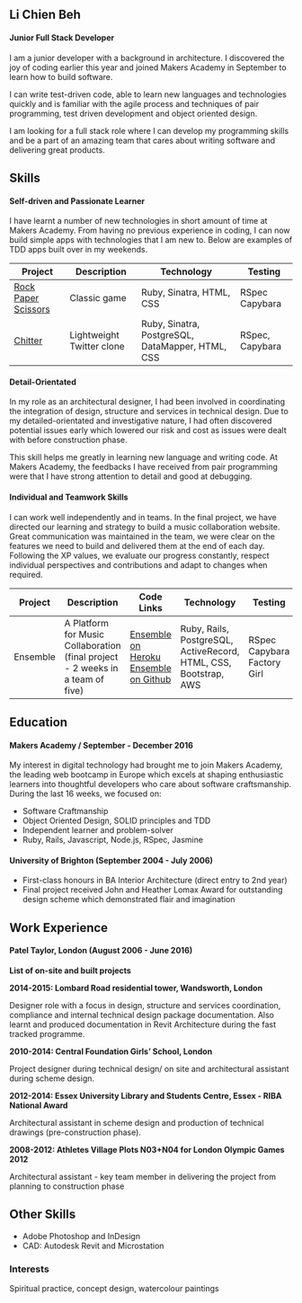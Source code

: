 ## Li Chien Beh


#### Junior Full Stack Developer

I am a junior developer with a background in architecture. I discovered the joy of coding earlier this year and joined Makers Academy in September to learn how to build software.

I can write test-driven code, able to learn new languages and technologies quickly and is familiar with the agile process and techniques of pair programming, test driven development and object oriented design.

I am looking for a full stack role where I can develop my programming skills and be a part of an amazing team that cares about writing software and delivering great products.

## Skills

#### Self-driven and Passionate Learner

I have learnt a number of new technologies in short amount of time at Makers Academy. From having no previous experience in coding, I can now build simple apps with technologies that I am new to. Below are examples of TDD apps built over in my weekends.    

| Project | Description | Technology | Testing |
| ---     | ---         | ---        | ---     |
| [Rock Paper Scissors](https://github.com/lcbeh/rps-challenge) | Classic game | Ruby, Sinatra, HTML, CSS | RSpec Capybara|
| [Chitter](https://github.com/lcbeh/chitter-challenge)  | Lightweight Twitter clone  | Ruby, Sinatra, PostgreSQL, DataMapper, HTML, CSS | RSpec, Capybara|  



#### Detail-Orientated

In my role as an architectural designer, I had been involved in coordinating the integration of design, structure and services in technical design. Due to my detailed-orientated and investigative nature, I had often discovered potential issues early which lowered our risk and cost as issues were dealt with before construction phase.

This skill helps me greatly in learning new language and writing code. At Makers Academy, the feedbacks I have received from pair programming were that I have strong attention to detail and good at debugging.

#### Individual and Teamwork Skills

I can work well independently and in teams. In the final project, we have directed our learning and strategy to build a music collaboration website. Great communication was maintained in the team, we were clear on the features we need to build and delivered them at the end of each day. Following the XP values, we evaluate our progress constantly, respect individual perspectives and contributions and adapt to changes when required.

| Project | Description | Code Links | Technology | Testing |
| ---     | ---         | ---        | ---     | --- |
| Ensemble | A Platform for Music Collaboration (final project - 2 weeks in a team of five) | [Ensemble on Heroku](https://ensemble-app.herokuapp.com/)  [Ensemble on Github](https://github.com/ensemble-team/ensemble)| Ruby, Rails, PostgreSQL, ActiveRecord, HTML, CSS, Bootstrap, AWS | RSpec Capybara Factory Girl|


## Education
#### Makers Academy / September - December 2016

My interest in digital technology had brought me to join Makers Academy, the leading web bootcamp in Europe which excels at shaping enthusiastic learners into thoughtful developers who care about software craftsmanship. During the last 16 weeks,  we focused on:

- Software Craftmanship
- Object Oriented Design, SOLID principles and TDD
- Independent learner and problem-solver
- Ruby, Rails, Javascript, Node.js, RSpec, Jasmine


#### University of Brighton (September 2004 - July 2006)
- First-class honours in BA Interior Architecture (direct entry to 2nd year)
- Final project received John and Heather Lomax Award for outstanding design scheme which demonstrated flair and imagination


## Work Experience

#### Patel Taylor, London (August 2006 - June 2016)


**List of on-site and built projects**


**2014-2015: Lombard Road residential tower, Wandsworth, London**

Designer role with a focus in design, structure and services coordination, compliance and internal technical design package documentation. Also learnt and produced documentation in Revit Architecture during the fast tracked programme.



**2010-2014: Central Foundation Girls’ School, London**

Project designer during technical design/ on site and architectural assistant during scheme design.



**2012-2014: Essex University Library and Students Centre, Essex - RIBA National Award**


Architectural assistant in scheme design and production of technical drawings (pre-construction phase).


**2008-2012: Athletes Village Plots N03+N04 for London Olympic Games 2012**

Architectural assistant - key team member in delivering the project from planning to construction phase



## Other Skills
- Adobe Photoshop and InDesign
- CAD: Autodesk Revit and Microstation


### Interests
Spiritual practice, concept design, watercolour paintings
